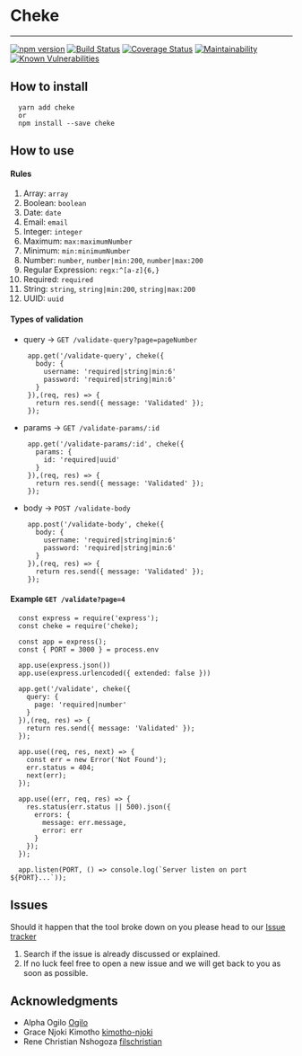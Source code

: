 # Cheke

---

[![npm version](https://badge.fury.io/js/cheke.svg)](https://badge.fury.io/js/cheke)
[![Build Status](https://travis-ci.org/oesukam/cheke.svg?branch=master)](https://travis-ci.org/oesukam/cheke)
[![Coverage Status](https://coveralls.io/repos/github/oesukam/cheke/badge.svg?branch=master)](https://coveralls.io/github/oesukam/cheke?branch=master)
[![Maintainability](https://api.codeclimate.com/v1/badges/f0f25d4e5bc5182f32a5/maintainability)](https://codeclimate.com/github/oesukam/cheke/maintainability)
[![Known Vulnerabilities](https://snyk.io/test/github/oesukam/cheke/badge.svg?targetFile=package.json)](https://snyk.io/test/github/oesukam/cheke?targetFile=package.json)

## How to install

```
  yarn add cheke
  or
  npm install --save cheke
```

## How to use

#### Rules

1. Array: `array`
1. Boolean: `boolean`
1. Date: `date`
1. Email: `email`
1. Integer: `integer`
1. Maximum: `max:maximumNumber`
1. Minimum: `min:minimumNumber`
1. Number: `number`, `number|min:200`, `number|max:200`
1. Regular Expression: `regx:^[a-z]{6,}`
1. Required: `required`
1. String: `string`, `string|min:200`, `string|max:200`
1. UUID: `uuid`

#### Types of validation

- query -> `GET /validate-query?page=pageNumber`
  ```
   app.get('/validate-query', cheke({
     body: {
       username: 'required|string|min:6'
       password: 'required|string|min:6'
     }
   }),(req, res) => {
     return res.send({ message: 'Validated' });
   });
  ```
- params -> `GET /validate-params/:id`
  ```
   app.get('/validate-params/:id', cheke({
     params: {
       id: 'required|uuid'
     }
   }),(req, res) => {
     return res.send({ message: 'Validated' });
   });
  ```
- body -> `POST /validate-body`
  ```
   app.post('/validate-body', cheke({
     body: {
       username: 'required|string|min:6'
       password: 'required|string|min:6'
     }
   }),(req, res) => {
     return res.send({ message: 'Validated' });
   });
  ```

#### Example `GET /validate?page=4`

```
  const express = require('express');
  const cheke = require('cheke);

  const app = express();
  const { PORT = 3000 } = process.env

  app.use(express.json())
  app.use(express.urlencoded({ extended: false }))

  app.get('/validate', cheke({
    query: {
      page: 'required|number'
    }
  }),(req, res) => {
    return res.send({ message: 'Validated' });
  });

  app.use((req, res, next) => {
    const err = new Error('Not Found');
    err.status = 404;
    next(err);
  });

  app.use((err, req, res) => {
    res.status(err.status || 500).json({
      errors: {
        message: err.message,
        error: err
      }
    });
  });

  app.listen(PORT, () => console.log(`Server listen on port ${PORT}...`));

```

## Issues

Should it happen that the tool broke down on you please head to our [Issue tracker](https://github.com/oesukam/cheke/issues)

1. Search if the issue is already discussed or explained.
2. If no luck feel free to open a new issue and we will get back to you as soon as possible.

## Acknowledgments

- Alpha Ogilo [Ogilo](https://github.com/Ogilo)
- Grace Njoki Kimotho [kimotho-njoki](https://github.com/kimotho-njoki)
- Rene Christian Nshogoza [filschristian](https://github.com/filschristian)

